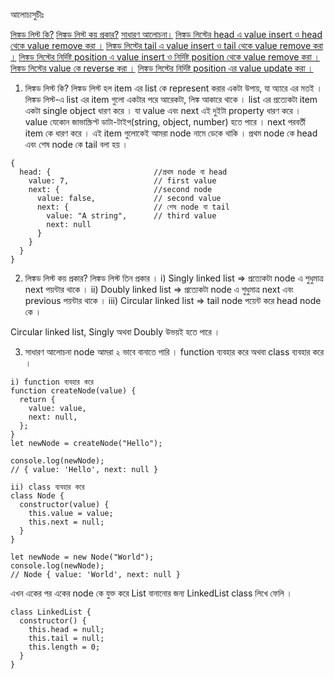 আলোচ্যসুচীঃ

[লিঙ্কড লিস্ট কি?](#1)
[লিঙ্কড লিস্ট কয় প্রকার?](#2)
[সাধারণ আলোচনা।](#3)
[লিঙ্কড লিস্টের head এ value insert ও head থেকে value remove করা ।](#4)
[লিঙ্কড লিস্টের tail এ value insert ও tail থেকে value remove করা ।](#5)
[লিঙ্কড লিস্টের নির্দিষ্ট position এ value insert ও নির্দিষ্ট position থেকে value remove করা ।](#6)
[লিঙ্কড লিস্টের value কে reverse করা ।](#7)
[লিঙ্কড লিস্টের নির্দিষ্ট position এর value update করা ।](#8)

<a id="1"></a>

1. লিঙ্কড লিস্ট কি?
   লিঙ্কড লিস্ট হল item এর list কে represent করার একটা উপায়, যা অ্যারে এর মতই । লিঙ্কড লিস্ট-এ list এর item গুলো একটার পরে আরেকটা, লিঙ্ক আকারে থাকে । list এর প্রত্যেকটা item একটা single object ধারণ করে । যা value এবং next এই দুইটা property ধারণ করে । value যেকোন জাভাস্ক্রিপ্ট ডাটা-টাইপ(string, object, number) হতে পারে । next পরবর্তী item কে ধারণ করে । এই item গুলোকেই আমরা node নামে ডেকে থাকি । প্রথম node কে head এবং শেষ node কে tail বলা হয় ।

```
{
  head: {                       //প্রথম node বা head
    value: 7,                   // first value
    next: {                     //second node
      value: false,             // second value
      next: {                   // শেষ node বা tail
        value: "A string",      // third value
        next: null
      }
    }
  }
}
```

<a id="2"></a>

2. লিঙ্কড লিস্ট কয় প্রকার?
   লিঙ্কড লিস্ট তিন প্রকার ।
   i) Singly linked list => প্রত্যেকটা node এ শুধুমাত্র next পয়ন্টার থাকে ।
   ii) Doubly linked list => প্রত্যেকটা node এ শুধুমাত্র next এবং previous পয়ন্টার থাকে ।
   iii) Circular linked list => tail node পয়েন্ট করে head node কে ।

Circular linked list, Singly অথবা Doubly উভয়ই হতে পারে ।

<a id="3"></a>

3. সাধারণ আলোচনা
   node আমরা ২ ভাবে বানাতে পারি । function ব্যবহার করে অথবা class ব্যবহার করে ।

```
i) function ব্যবহার করে
function createNode(value) {
  return {
    value: value,
    next: null,
  };
}
let newNode = createNode("Hello");

console.log(newNode);
// { value: 'Hello', next: null }

ii) class ব্যবহার করে
class Node {
  constructor(value) {
    this.value = value;
    this.next = null;
  }
}

let newNode = new Node("World");
console.log(newNode);
// Node { value: 'World', next: null }
```

এখন একের পর একের node কে যুক্ত করে List বানানোর জন্য LinkedList class লিখে ফেলি ।

```
class LinkedList {
  constructor() {
    this.head = null;
    this.tail = null;
    this.length = 0;
  }
}
```
